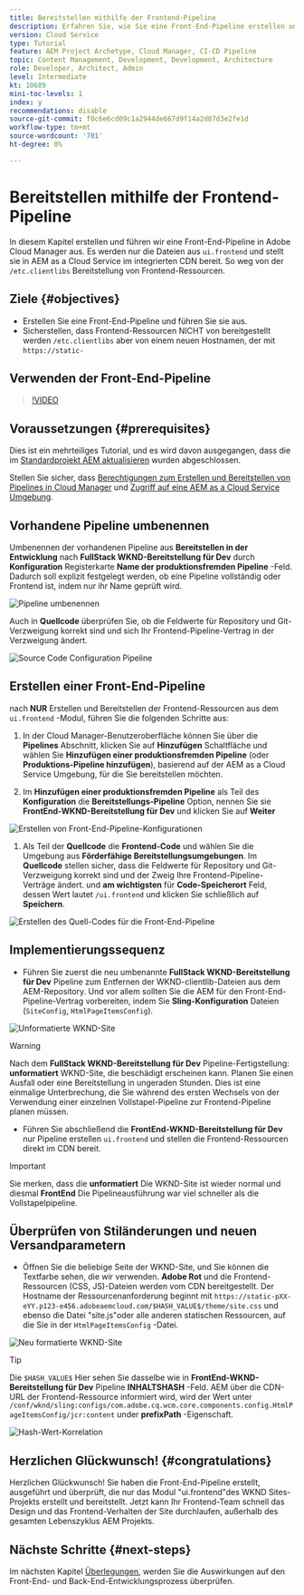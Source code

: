 ```yaml
---
title: Bereitstellen mithilfe der Frontend-Pipeline
description: Erfahren Sie, wie Sie eine Front-End-Pipeline erstellen und ausführen, die Frontend-Ressourcen erstellt und in AEM as a Cloud Service für das integrierte CDN bereitgestellt wird.
version: Cloud Service
type: Tutorial
feature: AEM Project Archetype, Cloud Manager, CI-CD Pipeline
topic: Content Management, Development, Development, Architecture
role: Developer, Architect, Admin
level: Intermediate
kt: 10689
mini-toc-levels: 1
index: y
recommendations: disable
source-git-commit: f0c6e6cd09c1a2944de667d9f14a2d87d3e2fe1d
workflow-type: tm+mt
source-wordcount: '701'
ht-degree: 0%

---
```



# Bereitstellen mithilfe der Frontend-Pipeline

In diesem Kapitel erstellen und führen wir eine Front-End-Pipeline in Adobe Cloud Manager aus. Es werden nur die Dateien aus `ui.frontend` und stellt sie in AEM as a Cloud Service im integrierten CDN bereit. So weg von der  `/etc.clientlibs` Bereitstellung von Frontend-Ressourcen.


## Ziele {#objectives}

* Erstellen Sie eine Front-End-Pipeline und führen Sie sie aus.
* Sicherstellen, dass Frontend-Ressourcen NICHT von bereitgestellt werden `/etc.clientlibs` aber von einem neuen Hostnamen, der mit `https://static-`

## Verwenden der Front-End-Pipeline

>[!VIDEO](https://video.tv.adobe.com/v/3409420/)

## Voraussetzungen {#prerequisites}

Dies ist ein mehrteiliges Tutorial, und es wird davon ausgegangen, dass die im [Standardprojekt AEM aktualisieren](./update-project.md) wurden abgeschlossen.

Stellen Sie sicher, dass [Berechtigungen zum Erstellen und Bereitstellen von Pipelines in Cloud Manager](https://experienceleague.adobe.com/docs/experience-manager-cloud-manager/content/requirements/users-and-roles.html?lang=en#role-definitions) und [Zugriff auf eine AEM as a Cloud Service Umgebung](https://experienceleague.adobe.com/docs/experience-manager-cloud-service/content/implementing/using-cloud-manager/manage-environments.html).

## Vorhandene Pipeline umbenennen

Umbenennen der vorhandenen Pipeline aus __Bereitstellen in der Entwicklung__ nach  __FullStack WKND-Bereitstellung für Dev__ durch __Konfiguration__ Registerkarte __Name der produktionsfremden Pipeline__ -Feld. Dadurch soll explizit festgelegt werden, ob eine Pipeline vollständig oder Frontend ist, indem nur ihr Name geprüft wird.

![Pipeline umbenennen](assets/fullstack-wknd-deploy-dev-pipeline.png)


Auch in __Quellcode__ überprüfen Sie, ob die Feldwerte für Repository und Git-Verzweigung korrekt sind und sich Ihr Frontend-Pipeline-Vertrag in der Verzweigung ändert.

![Source Code Configuration Pipeline](assets/fullstack-wknd-source-code-config.png)


## Erstellen einer Front-End-Pipeline

nach __NUR__ Erstellen und Bereitstellen der Frontend-Ressourcen aus dem `ui.frontend` -Modul, führen Sie die folgenden Schritte aus:

1. In der Cloud Manager-Benutzeroberfläche können Sie über die __Pipelines__ Abschnitt, klicken Sie auf __Hinzufügen__ Schaltfläche und wählen Sie __Hinzufügen einer produktionsfremden Pipeline__ (oder __Produktions-Pipeline hinzufügen__), basierend auf der AEM as a Cloud Service Umgebung, für die Sie bereitstellen möchten.

1. Im __Hinzufügen einer produktionsfremden Pipeline__ als Teil des __Konfiguration__ die __Bereitstellungs-Pipeline__ Option, nennen Sie sie __FrontEnd-WKND-Bereitstellung für Dev__ und klicken Sie auf __Weiter__

![Erstellen von Front-End-Pipeline-Konfigurationen](assets/create-frontend-pipeline-configs.png)

1. Als Teil der __Quellcode__ die __Frontend-Code__ und wählen Sie die Umgebung aus __Förderfähige Bereitstellungsumgebungen__. Im __Quellcode__ stellen sicher, dass die Feldwerte für Repository und Git-Verzweigung korrekt sind und der Zweig Ihre Frontend-Pipeline-Verträge ändert.
und __am wichtigsten__ für __Code-Speicherort__ Feld, dessen Wert lautet `/ui.frontend` und klicken Sie schließlich auf __Speichern__.

![Erstellen des Quell-Codes für die Front-End-Pipeline](assets/create-frontend-pipeline-source-code.png)


## Implementierungssequenz

* Führen Sie zuerst die neu umbenannte __FullStack WKND-Bereitstellung für Dev__ Pipeline zum Entfernen der WKND-clientlib-Dateien aus dem AEM-Repository. Und vor allem sollten Sie die AEM für den Front-End-Pipeline-Vertrag vorbereiten, indem Sie __Sling-Konfiguration__ Dateien (`SiteConfig`, `HtmlPageItemsConfig`).

![Unformatierte WKND-Site](assets/unstyled-wknd-site.png)

>[!WARNING]
>
>Nach dem __FullStack WKND-Bereitstellung für Dev__ Pipeline-Fertigstellung: __unformatiert__ WKND-Site, die beschädigt erscheinen kann. Planen Sie einen Ausfall oder eine Bereitstellung in ungeraden Stunden. Dies ist eine einmalige Unterbrechung, die Sie während des ersten Wechsels von der Verwendung einer einzelnen Vollstapel-Pipeline zur Frontend-Pipeline planen müssen.


* Führen Sie abschließend die __FrontEnd-WKND-Bereitstellung für Dev__ nur Pipeline erstellen `ui.frontend` und stellen die Frontend-Ressourcen direkt im CDN bereit.

>[!IMPORTANT]
>
>Sie merken, dass die __unformatiert__ Die WKND-Site ist wieder normal und diesmal __FrontEnd__ Die Pipelineausführung war viel schneller als die Vollstapelpipeline.

## Überprüfen von Stiländerungen und neuen Versandparametern

* Öffnen Sie die beliebige Seite der WKND-Site, und Sie können die Textfarbe sehen, die wir verwenden. __Adobe Rot__ und die Frontend-Ressourcen (CSS, JS)-Dateien werden vom CDN bereitgestellt. Der Hostname der Ressourcenanforderung beginnt mit `https://static-pXX-eYY.p123-e456.adobeaemcloud.com/$HASH_VALUE$/theme/site.css` und ebenso die Datei &quot;site.js&quot;oder alle anderen statischen Ressourcen, auf die Sie in der `HtmlPageItemsConfig` -Datei.


![Neu formatierte WKND-Site](assets/newly-styled-wknd-site.png)



>[!TIP]
>
>Die `$HASH_VALUE$` Hier sehen Sie dasselbe wie in __FrontEnd-WKND-Bereitstellung für Dev__  Pipeline __INHALTSHASH__ -Feld. AEM über die CDN-URL der Frontend-Ressource informiert wird, wird der Wert unter `/conf/wknd/sling:configs/com.adobe.cq.wcm.core.components.config.HtmlPageItemsConfig/jcr:content` under __prefixPath__ -Eigenschaft.


![Hash-Wert-Korrelation](assets/hash-value-correlartion.png)



## Herzlichen Glückwunsch! {#congratulations}

Herzlichen Glückwunsch! Sie haben die Front-End-Pipeline erstellt, ausgeführt und überprüft, die nur das Modul &quot;ui.frontend&quot;des WKND Sites-Projekts erstellt und bereitstellt. Jetzt kann Ihr Frontend-Team schnell das Design und das Frontend-Verhalten der Site durchlaufen, außerhalb des gesamten Lebenszyklus AEM Projekts.

## Nächste Schritte {#next-steps}

Im nächsten Kapitel [Überlegungen](considerations.md), werden Sie die Auswirkungen auf den Front-End- und Back-End-Entwicklungsprozess überprüfen.
